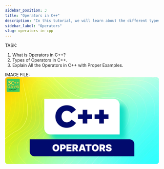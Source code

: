 ```yaml
---
sidebar_position: 3
title: "Operators in C++"
description: "In this tutorial, we will learn about the different types of operators in C++ with the help of examples. In programming, an operator is a symbol that operates on a value or a variable."
sidebar_label: "Operators"
slug: operators-in-cpp
---
```


TASK:

1. What is Operators in C++?
2. Types of Operators in C++.
3. Explain All the Operators in C++ with Proper Examples.

IMAGE FILE:
![Operator in CPP](../../static/img/day-04/operator-in-cpp.png)

